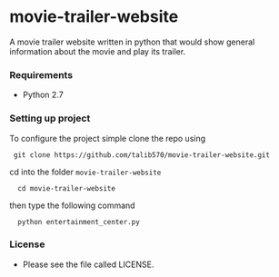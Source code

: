# movie-trailer-website
A movie trailer website written in python that would show general information about the movie and play its trailer.

### Requirements
 - Python 2.7

### Setting up project
To configure the project simple clone the repo using
```
 git clone https://github.com/talib570/movie-trailer-website.git
```
cd into the folder `movie-trailer-website` 
```
  cd movie-trailer-website
```
then type the following command
```
  python entertainment_center.py
```

### License
 - Please see the file called LICENSE.